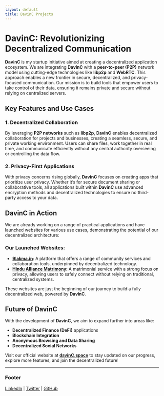 ```yaml
---
layout: default
title: DavinC Projects
---
```


# DavinC: Revolutionizing Decentralized Communication

**DavinC** is my startup initiative aimed at creating a decentralized application ecosystem. We are integrating **DavinC** with a **peer-to-peer (P2P)** network model using cutting-edge technologies like **libp2p** and **WebRTC**. This approach enables a new frontier in secure, decentralized, and privacy-focused communication. Our mission is to build tools that empower users to take control of their data, ensuring it remains private and secure without relying on centralized servers.

## Key Features and Use Cases

### 1. Decentralized Collaboration
By leveraging **P2P networks** such as **libp2p**, **DavinC** enables decentralized collaboration for projects and businesses, creating a seamless, secure, and private working environment. Users can share files, work together in real time, and communicate efficiently without any central authority overseeing or controlling the data flow.

### 2. Privacy-First Applications
With privacy concerns rising globally, **DavinC** focuses on creating apps that prioritize user privacy. Whether it’s for secure document sharing or collaborative tools, all applications built within **DavinC** use advanced encryption methods and decentralized technologies to ensure no third-party access to your data.

## DavinC in Action

We are already working on a range of practical applications and have launched websites for various use cases, demonstrating the potential of our decentralized architecture:

### Our Launched Websites:

- **[9lakma.in](http://9lakma.in/)**: A platform that offers a range of community services and collaboration tools, underpinned by decentralized technology.
- **[Hindu Alliance Matrimony](https://hindualliancematrimony.com/)**: A matrimonial service with a strong focus on privacy, allowing users to safely connect without relying on traditional, centralized systems.

These websites are just the beginning of our journey to build a fully decentralized web, powered by **DavinC**.

## Future of DavinC

With the development of **DavinC**, we aim to expand further into areas like:
- **Decentralized Finance (DeFi)** applications
- **Blockchain Integration**
- **Anonymous Browsing and Data Sharing**
- **Decentralized Social Networks**

Visit our official website at [**davinC.space**](https://davinC.space) to stay updated on our progress, explore more features, and join the decentralized future!

---

### Footer

[LinkedIn](https://linkedin.com/in/yourprofile) | [Twitter](https://twitter.com/yourprofile) | [GitHub](https://github.com/yourprofile)


